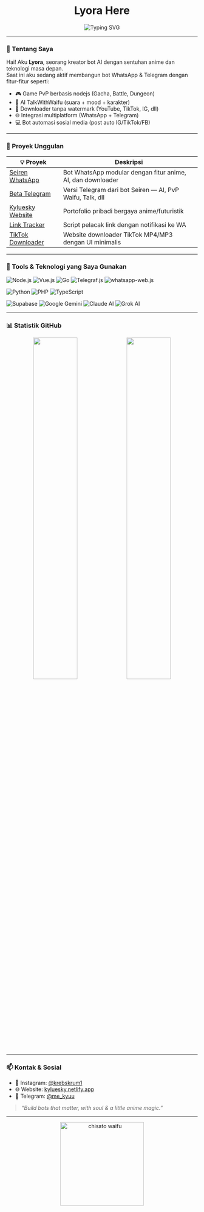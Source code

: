 <h1 align="center">Lyora Here</h1>
<p align="center">
  <img src="https://readme-typing-svg.demolab.com?font=Fira+Code&pause=1000&color=00F5FF&center=true&vCenter=true&width=435&lines=AI+Developer+%7C+Creative+Bot+Engineer;Anime-Tech+Fusion+Craftsman;Always+Building+Something+Cool..." alt="Typing SVG" />
</p>

---

### 👾 Tentang Saya

Hai! Aku **Lyora**, seorang kreator bot AI dengan sentuhan anime dan teknologi masa depan.  
Saat ini aku sedang aktif membangun bot WhatsApp & Telegram dengan fitur-fitur seperti:

- 🎮 Game PvP berbasis nodejs (Gacha, Battle, Dungeon)
- 🤖 AI TalkWithWaifu (suara + mood + karakter)
- 🎵 Downloader tanpa watermark (YouTube, TikTok, IG, dll)
- 🌐 Integrasi multiplatform (WhatsApp + Telegram)
- 💻 Bot automasi sosial media (post auto IG/TikTok/FB)

---

### 🧪 Proyek Unggulan

| 💡 Proyek | Deskripsi |
|----------|-----------|
| [Seiren WhatsApp](https://github.com/kluesky/seiren-whatsappweb.js) | Bot WhatsApp modular dengan fitur anime, AI, dan downloader |
| [Beta Telegram](https://t.me/Seirennnnnn_bot) | Versi Telegram dari bot Seiren — AI, PvP Waifu, Talk, dll |
| [Kyluesky Website](https://lyora.netlify.app/) | Portofolio pribadi bergaya anime/futuristik |
| [Link Tracker](https://github.com/kluesky/ip-tracker-bot) | Script pelacak link dengan notifikasi ke WA |
| [TikTok Downloader](https://kyluesky.netlify.app/tiktok) | Website downloader TikTok MP4/MP3 dengan UI minimalis |

---

### 🧰 Tools & Teknologi yang Saya Gunakan

![Node.js](https://img.shields.io/badge/-Node.js-181717?style=for-the-badge&logo=node.js&logoColor=green)
![Vue.js](https://img.shields.io/badge/-Vue.js-181717?style=for-the-badge&logo=vue.js)
![Go](https://img.shields.io/badge/-Golang-181717?style=for-the-badge&logo=go)
![Telegraf.js](https://img.shields.io/badge/-Telegraf.js-181717?style=for-the-badge&logo=telegram)
![whatsapp-web.js](https://img.shields.io/badge/-whatsapp--web.js-181717?style=for-the-badge&logo=whatsapp)

![Python](https://img.shields.io/badge/-Python-181717?style=for-the-badge&logo=python)
![PHP](https://img.shields.io/badge/-PHP-181717?style=for-the-badge&logo=php)
![TypeScript](https://img.shields.io/badge/-TypeScript-181717?style=for-the-badge&logo=typescript)

![Supabase](https://img.shields.io/badge/-Supabase-181717?style=for-the-badge&logo=supabase)
![Google Gemini](https://img.shields.io/badge/-Gemini%20AI-181717?style=for-the-badge&logo=google)
![Claude AI](https://img.shields.io/badge/-Claude%20AI-181717?style=for-the-badge&logo=anthropic)
![Grok AI](https://img.shields.io/badge/-Grok%20AI-181717?style=for-the-badge&logo=x)


---

### 📊 Statistik GitHub

<p align="center">
  <img src="https://github-readme-stats.vercel.app/api?username=kluesky&show_icons=true&theme=tokyonight" width="48%" />
  <img src="https://github-readme-streak-stats.herokuapp.com?user=kluesky&theme=tokyonight" width="48%" />
</p>

---

### 📫 Kontak & Sosial

- 📸 Instagram: [@krebskrum1](https://instagram.com/krebskrum1)
- 🌐 Website: [kyluesky.netlify.app](https://kyluesky.netlify.app)
- 💬 Telegram: [@me_kyuu](https://t.me/me_kyuu)

> *“Build bots that matter, with soul & a little anime magic.”*

---

<p align="center">
  <img src="https://media.tenor.com/-4x3lQtUDY8AAAAC/chisato-nishikigi-lycoris-recoil.gif" width="220px" alt="chisato waifu" />
</p>
